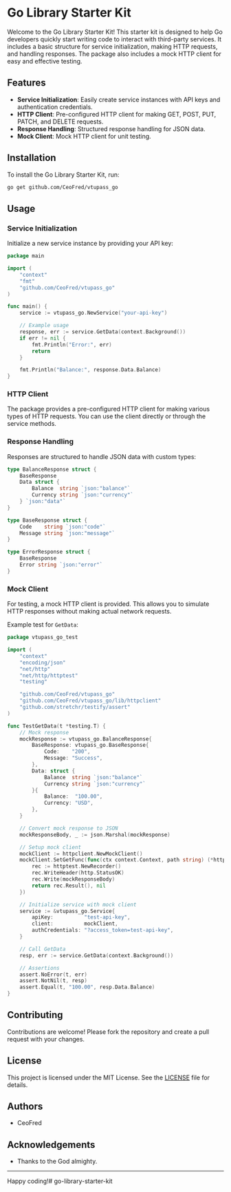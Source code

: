 # Go Library Starter Kit

Welcome to the Go Library Starter Kit! This starter kit is designed to help Go developers quickly start writing code to interact with third-party services. It includes a basic structure for service initialization, making HTTP requests, and handling responses. The package also includes a mock HTTP client for easy and effective testing.

## Features

- **Service Initialization**: Easily create service instances with API keys and authentication credentials.
- **HTTP Client**: Pre-configured HTTP client for making GET, POST, PUT, PATCH, and DELETE requests.
- **Response Handling**: Structured response handling for JSON data.
- **Mock Client**: Mock HTTP client for unit testing.

## Installation

To install the Go Library Starter Kit, run:

```sh
go get github.com/CeoFred/vtupass_go
```

## Usage

### Service Initialization

Initialize a new service instance by providing your API key:

```go
package main

import (
	"context"
	"fmt"
	"github.com/CeoFred/vtupass_go"
)

func main() {
	service := vtupass_go.NewService("your-api-key")

	// Example usage
	response, err := service.GetData(context.Background())
	if err != nil {
		fmt.Println("Error:", err)
		return
	}

	fmt.Println("Balance:", response.Data.Balance)
}
```

### HTTP Client

The package provides a pre-configured HTTP client for making various types of HTTP requests. You can use the client directly or through the service methods.

### Response Handling

Responses are structured to handle JSON data with custom types:

```go
type BalanceResponse struct {
	BaseResponse
	Data struct {
		Balance  string `json:"balance"`
		Currency string `json:"currency"`
	} `json:"data"`
}

type BaseResponse struct {
	Code    string `json:"code"`
	Message string `json:"message"`
}

type ErrorResponse struct {
	BaseResponse
	Error string `json:"error"`
}
```

### Mock Client

For testing, a mock HTTP client is provided. This allows you to simulate HTTP responses without making actual network requests.

Example test for `GetData`:

```go
package vtupass_go_test

import (
	"context"
	"encoding/json"
	"net/http"
	"net/http/httptest"
	"testing"

	"github.com/CeoFred/vtupass_go"
	"github.com/CeoFred/vtupass_go/lib/httpclient"
	"github.com/stretchr/testify/assert"
)

func TestGetData(t *testing.T) {
	// Mock response
	mockResponse := vtupass_go.BalanceResponse{
		BaseResponse: vtupass_go.BaseResponse{
			Code:    "200",
			Message: "Success",
		},
		Data: struct {
			Balance  string `json:"balance"`
			Currency string `json:"currency"`
		}{
			Balance:  "100.00",
			Currency: "USD",
		},
	}

	// Convert mock response to JSON
	mockResponseBody, _ := json.Marshal(mockResponse)

	// Setup mock client
	mockClient := httpclient.NewMockClient()
	mockClient.SetGetFunc(func(ctx context.Context, path string) (*http.Response, error) {
		rec := httptest.NewRecorder()
		rec.WriteHeader(http.StatusOK)
		rec.Write(mockResponseBody)
		return rec.Result(), nil
	})

	// Initialize service with mock client
	service := &vtupass_go.Service{
		apiKey:          "test-api-key",
		client:          mockClient,
		authCredentials: "?access_token=test-api-key",
	}

	// Call GetData
	resp, err := service.GetData(context.Background())

	// Assertions
	assert.NoError(t, err)
	assert.NotNil(t, resp)
	assert.Equal(t, "100.00", resp.Data.Balance)
}
```

## Contributing

Contributions are welcome! Please fork the repository and create a pull request with your changes.

## License

This project is licensed under the MIT License. See the [LICENSE](LICENSE) file for details.

## Authors

- CeoFred

## Acknowledgements

- Thanks to the God almighty.

---

Happy coding!# go-library-starter-kit
